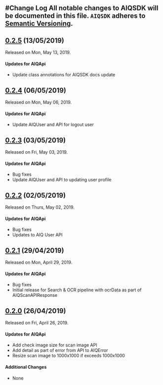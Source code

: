 #Change Log
All notable changes to AIQSDK will be documented in this file.
`AIQSDK` adheres to [Semantic Versioning](http://semver.org/).
---
## [0.2.5](https://github.com/aiqtech/aiqsdk-ios/releases/tag/0.2.5) (13/05/2019)
Released on Mon, May 13, 2019.

#### Updates for AIQApi
* Update class annotations for AIQSDK docs update

## [0.2.4](https://github.com/aiqtech/aiqsdk-ios/releases/tag/0.2.4) (06/05/2019)
Released on Mon, May 06, 2019.

#### Updates for AIQApi
* Update AIQUser and API for logout user
 
## [0.2.3](https://github.com/aiqtech/aiqsdk-ios/releases/tag/0.2.3) (03/05/2019)
Released on Fri, May 03, 2019.

#### Updates for AIQApi
* Bug fixes
* Update AIQUser and API to updating user profile

## [0.2.2](https://github.com/aiqtech/aiqsdk-ios/releases/tag/0.2.2) (02/05/2019)
Released on Thurs, May 02, 2019.

#### Updates for AIQApi
* Bug fixes
* Updates to AIQ User API  

## [0.2.1](https://github.com/aiqtech/aiqsdk-ios/releases/tag/0.2.1) (29/04/2019)
Released on Mon, April 29, 2019.

#### Updates for AIQApi
* Bug fixes
* Initial release for Search & OCR pipeline with ocrData as part of AIQScanAPIResponse 

## [0.2.0](https://github.com/aiqtech/aiqsdk-ios/releases/tag/0.2.0) (26/04/2019)
Released on Fri, April 26, 2019.

#### Updates for AIQApi
* Add check image size for scan image API
* Add detail as part of error from API to AIQError
* Resize scan image to 1000x1000 if exceeds 1000x1000

#### Additional Changes
* None